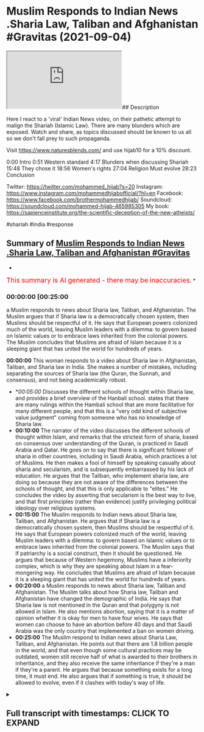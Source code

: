 # Muslim Responds to Indian News .Sharia Law, Taliban and Afghanistan #Gravitas (2021-09-04)

<iframe loading='lazy' src='https://www.youtube.com/embed/nvIoWunqmZ4'></iframe>## Description

Here I react to a 'viral' Indian News video, on their pathetic attempt to malign the Shariah (Islamic Law). There are many blunders which are exposed. Watch and share, as topics discussed should be known to us all so we don't fall prey to such propaganda. 

Visit https://www.naturesblends.com/ and use hijab10 for a 10% discount. 

0:00 Intro
0:51 Western standard
4:17 Blunders when discussing Shariah
15:48 They chose it
18:56 Women's rights
27:04 Religion Must evolve
28:23 Conclusion

Twitter: https://twitter.com/mohammed_hijab?s=20
Instagram: https://www.instagram.com/mohammedhijabofficial/?hl=en
Facebook: https://www.facebook.com/brothermohammedhijab/
Soundcloud: https://soundcloud.com/mohammed-hijab-465985305
My book: https://sapienceinstitute.org/the-scientific-deception-of-the-new-atheists/

#shariah #india #response

## Summary of [Muslim Responds to Indian News .Sharia Law, Taliban and Afghanistan #Gravitas](https://www.youtube.com/watch?v=nvIoWunqmZ4)


*

<span style="color:red; font-size:125%">This summary is AI generated - there may be inaccuracies</span>. [](/)*

### <a onclick="modifyYTiframeseektime('1500')">00:00:00 [00:25:00</a>

 a Muslim responds to news about Sharia law, Taliban, and Afghanistan. The Muslim argues that if Sharia law is a democratically chosen system, then Muslims should be respectful of it. He says that European powers colonized much of the world, leaving Muslim leaders with a dilemma: to govern based on Islamic values or to embrace laws inherited from the colonial powers. The Muslim concludes that Muslims are afraid of Islam because it is a sleeping giant that has united the world for hundreds of years.

**<a onclick="modifyYTiframeseektime('0')">00:00:00</a>** This woman responds to a video about Sharia law in Afghanistan, Taliban, and Sharia law in India. She makes a number of mistakes, including separating the sources of Sharia law (the Quran, the Sunnah, and consensus), and not being academically robust.
* **<a onclick="modifyYTiframeseektime('300')">00:05:00</a>* Discusses the different schools of thought within Sharia law, and provides a brief overview of the Hanbali school. states that there are many rulings within the Hambali school that are more facilitative for many different people, and that this is a "very odd kind of subjective value judgment" coming from someone who has no knowledge of Sharia law.
* **<a onclick="modifyYTiframeseektime('600')">00:10:00</a>** The narrator of the video discusses the different schools of thought within Islam, and remarks that the strictest form of sharia, based on consensus over understanding of the Quran, is practiced in Saudi Arabia and Qatar. He goes on to say that there is significant follower of sharia in other countries, including in Saudi Arabia, which practices a lot of Muslims. He then makes a fool of himself by speaking casually about sharia and secularism, and is subsequently embarrassed by his lack of education. He argues that the Taliban, who implement sharia law, are doing so because they are not aware of the differences between the schools of thought, and that this is only applicable to "elites." He concludes the video by asserting that secularism is the best way to live, and that first principles (rather than evidence) justify privileging political ideology over religious systems.
* **<a onclick="modifyYTiframeseektime('900')">00:15:00</a>** The Muslim responds to Indian news about Sharia law, Taliban, and Afghanistan. He argues that if Sharia law is a democratically chosen system, then Muslims should be respectful of it. He says that European powers colonized much of the world, leaving Muslim leaders with a dilemma: to govern based on Islamic values or to embrace laws inherited from the colonial powers. The Muslim says that if patriarchy is a social construct, then it should be questioned. He argues that because of Western hegemony, Muslims have a inferiority complex, which is why they are speaking about Islam in a fear-mongering way. He concludes that Muslims are afraid of Islam because it is a sleeping giant that has united the world for hundreds of years.
* **<a onclick="modifyYTiframeseektime('1200')">00:20:00</a>**  a Muslim responds to news about Sharia law, Taliban and Afghanistan. The Muslim talks about how Sharia law, Taliban and Afghanistan have changed the demographic of India. He says that Sharia law is not mentioned in the Quran and that polygyny is not allowed in Islam. He also mentions abortion, saying that it is a matter of opinion whether it is okay for men to have four wives. He says that women can choose to have an abortion before 40 days and that Saudi Arabia was the only country that implemented a ban on women driving.
* **<a onclick="modifyYTiframeseektime('1500')">00:25:00</a>** The Muslim respond to Indian news about Sharia Law, Taliban, and Afghanistan. He points out that there are 1.8 billion people in the world, and that even though some cultural practices may be outdated, women still receive half of what is awarded to their brothers in inheritance, and they also receive the same inheritance if they're a man if they're a parent. He argues that because something exists for a long time, it must end. He also argues that if something is true, it should be allowed to evolve, even if it clashes with today's way of life.

<details><summary><h2>Full transcript with timestamps: CLICK TO EXPAND</h2></summary>

<a onclick="modifyYTiframeseektime('0)')">0:00:00 [Music]</a>
<a onclick="modifyYTiframeseektime('5)')">0:00:05 is the hijab 10</a>
<a onclick="modifyYTiframeseektime('7)')">0:00:07 discount code for 10 percent discount on</a>
<a onclick="modifyYTiframeseektime('9)')">0:00:09 a wide range of products including</a>
<a onclick="modifyYTiframeseektime('11)')">0:00:11 premium ethiopian black seed products</a>
<a onclick="modifyYTiframeseektime('14)')">0:00:14 assalamu alaikum</a>
<a onclick="modifyYTiframeseektime('16)')">0:00:16 i am going to respond to a video that</a>
<a onclick="modifyYTiframeseektime('18)')">0:00:18 has gone semi viral you could actually</a>
<a onclick="modifyYTiframeseektime('20)')">0:00:20 say it's gone viral depending on your</a>
<a onclick="modifyYTiframeseektime('21)')">0:00:21 definition of course</a>
<a onclick="modifyYTiframeseektime('22)')">0:00:22 a woman a broadcaster from india who has</a>
<a onclick="modifyYTiframeseektime('25)')">0:00:25 perpetuated falsehood really monstrous</a>
<a onclick="modifyYTiframeseektime('28)')">0:00:28 falsehoods one after the other blunders</a>
<a onclick="modifyYTiframeseektime('30)')">0:00:30 she's made blunders mistakes speaking</a>
<a onclick="modifyYTiframeseektime('32)')">0:00:32 with authority where she shouldn't have</a>
<a onclick="modifyYTiframeseektime('34)')">0:00:34 done so</a>
<a onclick="modifyYTiframeseektime('35)')">0:00:35 and i'm gonna be reacting to this video</a>
<a onclick="modifyYTiframeseektime('37)')">0:00:37 of this woman speaking about the</a>
<a onclick="modifyYTiframeseektime('38)')">0:00:38 afghanistan situation about the taliban</a>
<a onclick="modifyYTiframeseektime('41)')">0:00:41 about the sharia law in fact the video</a>
<a onclick="modifyYTiframeseektime('43)')">0:00:43 is entitled what is the sharia law so</a>
<a onclick="modifyYTiframeseektime('46)')">0:00:46 that's a cess</a>
<a onclick="modifyYTiframeseektime('47)')">0:00:47 in watching this video whether this</a>
<a onclick="modifyYTiframeseektime('48)')">0:00:48 woman understands that which she's</a>
<a onclick="modifyYTiframeseektime('51)')">0:00:51 talking about</a>
<a onclick="modifyYTiframeseektime('52)')">0:00:52 there was a time when afghanistan was a</a>
<a onclick="modifyYTiframeseektime('54)')">0:00:54 modern state faith was a private matter</a>
<a onclick="modifyYTiframeseektime('57)')">0:00:57 so already we're talking about modernity</a>
<a onclick="modifyYTiframeseektime('58)')">0:00:58 right so there's an assumption from the</a>
<a onclick="modifyYTiframeseektime('60)')">0:01:00 very outset that western modernity</a>
<a onclick="modifyYTiframeseektime('63)')">0:01:03 progressivism in that sense</a>
<a onclick="modifyYTiframeseektime('65)')">0:01:05 is potentially the barometer or the</a>
<a onclick="modifyYTiframeseektime('67)')">0:01:07 standard</a>
<a onclick="modifyYTiframeseektime('68)')">0:01:08 that we should meet well these</a>
<a onclick="modifyYTiframeseektime('70)')">0:01:10 assertions or these assumptions</a>
<a onclick="modifyYTiframeseektime('73)')">0:01:13 have to be evidence in and of themselves</a>
<a onclick="modifyYTiframeseektime('75)')">0:01:15 we don't need to</a>
<a onclick="modifyYTiframeseektime('76)')">0:01:16 go towards modernity or progressivism or</a>
<a onclick="modifyYTiframeseektime('79)')">0:01:19 western culture</a>
<a onclick="modifyYTiframeseektime('80)')">0:01:20 and if you do if you do want to put us</a>
<a onclick="modifyYTiframeseektime('82)')">0:01:22 in that kind of category of going</a>
<a onclick="modifyYTiframeseektime('84)')">0:01:24 towards this and you think that's the</a>
<a onclick="modifyYTiframeseektime('85)')">0:01:25 right thing to do then you have to argue</a>
<a onclick="modifyYTiframeseektime('87)')">0:01:27 for that from first principles it's not</a>
<a onclick="modifyYTiframeseektime('89)')">0:01:29 good enough to just say well it's</a>
<a onclick="modifyYTiframeseektime('91)')">0:01:31 modernity and assume it you have to</a>
<a onclick="modifyYTiframeseektime('93)')">0:01:33 argue from the beginning and i come to</a>
<a onclick="modifyYTiframeseektime('94)')">0:01:34 you with arguably the most controversial</a>
<a onclick="modifyYTiframeseektime('97)')">0:01:37 concept in the world</a>
<a onclick="modifyYTiframeseektime('99)')">0:01:39 it's arguably the most controversial</a>
<a onclick="modifyYTiframeseektime('101)')">0:01:41 concept in the world of course it's not</a>
<a onclick="modifyYTiframeseektime('103)')">0:01:43 maybe befitting for me to to outline the</a>
<a onclick="modifyYTiframeseektime('106)')">0:01:46 fact that controversiality does not</a>
<a onclick="modifyYTiframeseektime('108)')">0:01:48 equate to falsity and i'm not saying</a>
<a onclick="modifyYTiframeseektime('110)')">0:01:50 that she's saying that but just to make</a>
<a onclick="modifyYTiframeseektime('112)')">0:01:52 sure that our audience or the end user</a>
<a onclick="modifyYTiframeseektime('114)')">0:01:54 here is fully familiar with this point</a>
<a onclick="modifyYTiframeseektime('116)')">0:01:56 but is it the most controversial thing</a>
<a onclick="modifyYTiframeseektime('118)')">0:01:58 in the world</a>
<a onclick="modifyYTiframeseektime('119)')">0:01:59 i mean</a>
<a onclick="modifyYTiframeseektime('120)')">0:02:00 there are lots of things historically</a>
<a onclick="modifyYTiframeseektime('122)')">0:02:02 and contemporaneously that have been</a>
<a onclick="modifyYTiframeseektime('124)')">0:02:04 more controversial the shape of the</a>
<a onclick="modifyYTiframeseektime('125)')">0:02:05 earth has been extremely controversial</a>
<a onclick="modifyYTiframeseektime('127)')">0:02:07 on the history of cosmology in the last</a>
<a onclick="modifyYTiframeseektime('129)')">0:02:09 thousand years</a>
<a onclick="modifyYTiframeseektime('130)')">0:02:10 even more controversial you could argue</a>
<a onclick="modifyYTiframeseektime('132)')">0:02:12 a sati</a>
<a onclick="modifyYTiframeseektime('133)')">0:02:13 a practice called sati</a>
<a onclick="modifyYTiframeseektime('135)')">0:02:15 that was done by hindu women</a>
<a onclick="modifyYTiframeseektime('137)')">0:02:17 historically and even up until the</a>
<a onclick="modifyYTiframeseektime('138)')">0:02:18 modern age actually and this practice</a>
<a onclick="modifyYTiframeseektime('142)')">0:02:22 what involved a woman burning herself</a>
<a onclick="modifyYTiframeseektime('144)')">0:02:24 in mourning</a>
<a onclick="modifyYTiframeseektime('146)')">0:02:26 for her husband's death</a>
<a onclick="modifyYTiframeseektime('149)')">0:02:29 talk about women's rights so one of</a>
<a onclick="modifyYTiframeseektime('151)')">0:02:31 those things it took the colonial powers</a>
<a onclick="modifyYTiframeseektime('153)')">0:02:33 the british powers to come and outlaw</a>
<a onclick="modifyYTiframeseektime('154)')">0:02:34 this thing the white man to come and</a>
<a onclick="modifyYTiframeseektime('156)')">0:02:36 tell you what was right and wrong</a>
<a onclick="modifyYTiframeseektime('158)')">0:02:38 yes no wonder why you're so obsessed</a>
<a onclick="modifyYTiframeseektime('160)')">0:02:40 with the white man because he stops you</a>
<a onclick="modifyYTiframeseektime('161)')">0:02:41 from burning yourselves i mean i</a>
<a onclick="modifyYTiframeseektime('163)')">0:02:43 understand the inferiority complex here</a>
<a onclick="modifyYTiframeseektime('166)')">0:02:46 but</a>
<a onclick="modifyYTiframeseektime('167)')">0:02:47 let's not try and think now that</a>
<a onclick="modifyYTiframeseektime('171)')">0:02:51 this is the once again the barometer</a>
<a onclick="modifyYTiframeseektime('173)')">0:02:53 that we must all fulfill or the</a>
<a onclick="modifyYTiframeseektime('176)')">0:02:56 um</a>
<a onclick="modifyYTiframeseektime('176)')">0:02:56 the the standard that we must all meet</a>
<a onclick="modifyYTiframeseektime('178)')">0:02:58 the white man standard why is it so</a>
<a onclick="modifyYTiframeseektime('181)')">0:03:01 controversial why does the world fear it</a>
<a onclick="modifyYTiframeseektime('183)')">0:03:03 will take afghanistan further back in</a>
<a onclick="modifyYTiframeseektime('186)')">0:03:06 time</a>
<a onclick="modifyYTiframeseektime('188)')">0:03:08 what do you mean by the world do you</a>
<a onclick="modifyYTiframeseektime('189)')">0:03:09 mean the white man</a>
<a onclick="modifyYTiframeseektime('191)')">0:03:11 is that what we mean or the western</a>
<a onclick="modifyYTiframeseektime('192)')">0:03:12 powers or colonial powers or ex-colonial</a>
<a onclick="modifyYTiframeseektime('194)')">0:03:14 powers or the superpowers who do you</a>
<a onclick="modifyYTiframeseektime('195)')">0:03:15 mean by</a>
<a onclick="modifyYTiframeseektime('197)')">0:03:17 the world</a>
<a onclick="modifyYTiframeseektime('198)')">0:03:18 okay let's keep listening we've spoken</a>
<a onclick="modifyYTiframeseektime('200)')">0:03:20 to a lot of scholars and experts to put</a>
<a onclick="modifyYTiframeseektime('202)')">0:03:22 this report together you've spoken to a</a>
<a onclick="modifyYTiframeseektime('204)')">0:03:24 lot of scholars and experts so i'm</a>
<a onclick="modifyYTiframeseektime('206)')">0:03:26 expecting what you say about sharia law</a>
<a onclick="modifyYTiframeseektime('208)')">0:03:28 is going to be something which is</a>
<a onclick="modifyYTiframeseektime('209)')">0:03:29 academically robust and if if not then</a>
<a onclick="modifyYTiframeseektime('212)')">0:03:32 you will be</a>
<a onclick="modifyYTiframeseektime('213)')">0:03:33 obviously to blame thanks to the</a>
<a onclick="modifyYTiframeseektime('215)')">0:03:35 misrepresentation manipulation and</a>
<a onclick="modifyYTiframeseektime('217)')">0:03:37 misuse of the sharia by whom islamic</a>
<a onclick="modifyYTiframeseektime('220)')">0:03:40 regimes politicians clerics radicals</a>
<a onclick="modifyYTiframeseektime('223)')">0:03:43 terrorists they've all used the sharia</a>
<a onclick="modifyYTiframeseektime('225)')">0:03:45 to rule in the name of god</a>
<a onclick="modifyYTiframeseektime('227)')">0:03:47 so coming back to the question what is</a>
<a onclick="modifyYTiframeseektime('228)')">0:03:48 the sharia well there is no</a>
<a onclick="modifyYTiframeseektime('230)')">0:03:50 that's not the exclusive property of</a>
<a onclick="modifyYTiframeseektime('232)')">0:03:52 religious disciples</a>
<a onclick="modifyYTiframeseektime('234)')">0:03:54 many radicals and terrorists have used</a>
<a onclick="modifyYTiframeseektime('236)')">0:03:56 secular ideology to do the same thing so</a>
<a onclick="modifyYTiframeseektime('239)')">0:03:59 this is not this is not an exclusivist</a>
<a onclick="modifyYTiframeseektime('241)')">0:04:01 discourse here i mean we can we can</a>
<a onclick="modifyYTiframeseektime('243)')">0:04:03 point to stalin we can point to even</a>
<a onclick="modifyYTiframeseektime('245)')">0:04:05 lenin we can point to mao we can point</a>
<a onclick="modifyYTiframeseektime('247)')">0:04:07 to many different people who had</a>
<a onclick="modifyYTiframeseektime('249)')">0:04:09 materialist ideologies and who did the</a>
<a onclick="modifyYTiframeseektime('251)')">0:04:11 same thing</a>
<a onclick="modifyYTiframeseektime('252)')">0:04:12 so</a>
<a onclick="modifyYTiframeseektime('253)')">0:04:13 this is not an exclusivist discourse and</a>
<a onclick="modifyYTiframeseektime('255)')">0:04:15 you shouldn't make it seem as if it is</a>
<a onclick="modifyYTiframeseektime('257)')">0:04:17 where do the rules come from three</a>
<a onclick="modifyYTiframeseektime('259)')">0:04:19 sources the quran which is islam's holy</a>
<a onclick="modifyYTiframeseektime('261)')">0:04:21 book the sunnah which is basically the</a>
<a onclick="modifyYTiframeseektime('263)')">0:04:23 deeds of prophet muhammad and the hadees</a>
<a onclick="modifyYTiframeseektime('265)')">0:04:25 the sayings of the prophet this is the</a>
<a onclick="modifyYTiframeseektime('268)')">0:04:28 first major blunder it's actually a huge</a>
<a onclick="modifyYTiframeseektime('270)')">0:04:30 blunder</a>
<a onclick="modifyYTiframeseektime('271)')">0:04:31 it's the quran</a>
<a onclick="modifyYTiframeseektime('273)')">0:04:33 the hadith which is the sunnah i don't</a>
<a onclick="modifyYTiframeseektime('275)')">0:04:35 know why you've separated the two things</a>
<a onclick="modifyYTiframeseektime('277)')">0:04:37 and then the third thing is ishmael</a>
<a onclick="modifyYTiframeseektime('279)')">0:04:39 which is consensus and the fourth thing</a>
<a onclick="modifyYTiframeseektime('280)')">0:04:40 is yes</a>
<a onclick="modifyYTiframeseektime('282)')">0:04:42 and actually nezhamad dina tofi who is a</a>
<a onclick="modifyYTiframeseektime('284)')">0:04:44 one of the specialists of the principles</a>
<a onclick="modifyYTiframeseektime('286)')">0:04:46 of jurisprudence</a>
<a onclick="modifyYTiframeseektime('288)')">0:04:48 he mentions 11 sources all together</a>
<a onclick="modifyYTiframeseektime('290)')">0:04:50 including</a>
<a onclick="modifyYTiframeseektime('294)')">0:04:54 so</a>
<a onclick="modifyYTiframeseektime('296)')">0:04:56 the saying of the sahabi all the rulings</a>
<a onclick="modifyYTiframeseektime('299)')">0:04:59 of those who came before us in terms of</a>
<a onclick="modifyYTiframeseektime('300)')">0:05:00 the other uh legal systems of moses and</a>
<a onclick="modifyYTiframeseektime('303)')">0:05:03 for example abraham and so on</a>
<a onclick="modifyYTiframeseektime('307)')">0:05:07 which is the idea of the common interest</a>
<a onclick="modifyYTiframeseektime('308)')">0:05:08 all of these things are also sources of</a>
<a onclick="modifyYTiframeseektime('310)')">0:05:10 sharia</a>
<a onclick="modifyYTiframeseektime('311)')">0:05:11 and this is the reductionist</a>
<a onclick="modifyYTiframeseektime('312)')">0:05:12 understanding that has left a lot of</a>
<a onclick="modifyYTiframeseektime('313)')">0:05:13 people like yourself</a>
<a onclick="modifyYTiframeseektime('316)')">0:05:16 reducing the sharia to just one or two</a>
<a onclick="modifyYTiframeseektime('318)')">0:05:18 sources</a>
<a onclick="modifyYTiframeseektime('319)')">0:05:19 this is not the case and in fact you</a>
<a onclick="modifyYTiframeseektime('321)')">0:05:21 haven't even represented it correctly</a>
<a onclick="modifyYTiframeseektime('322)')">0:05:22 according to any school of thought shia</a>
<a onclick="modifyYTiframeseektime('324)')">0:05:24 or sunnah this is completely false what</a>
<a onclick="modifyYTiframeseektime('327)')">0:05:27 you've said there is wrong listen to me</a>
<a onclick="modifyYTiframeseektime('329)')">0:05:29 carefully what you said there is wrong</a>
<a onclick="modifyYTiframeseektime('331)')">0:05:31 because once again to reiterate the four</a>
<a onclick="modifyYTiframeseektime('334)')">0:05:34 major</a>
<a onclick="modifyYTiframeseektime('335)')">0:05:35 masada sharia if you like</a>
<a onclick="modifyYTiframeseektime('337)')">0:05:37 or the the four major sources of sharia</a>
<a onclick="modifyYTiframeseektime('340)')">0:05:40 are the quran as you've mentioned the</a>
<a onclick="modifyYTiframeseektime('342)')">0:05:42 sunnah which is the hadith which itself</a>
<a onclick="modifyYTiframeseektime('344)')">0:05:44 is subdivided into different types</a>
<a onclick="modifyYTiframeseektime('346)')">0:05:46 authentic sahih yamatawa</a>
<a onclick="modifyYTiframeseektime('349)')">0:05:49 hassan hasan</a>
<a onclick="modifyYTiframeseektime('355)')">0:05:55 and these categorizations are known by</a>
<a onclick="modifyYTiframeseektime('356)')">0:05:56 the people of hadith and then you have</a>
<a onclick="modifyYTiframeseektime('359)')">0:05:59 ishmael which is the legal consensus</a>
<a onclick="modifyYTiframeseektime('361)')">0:06:01 which is defined by or as</a>
<a onclick="modifyYTiframeseektime('364)')">0:06:04 the</a>
<a onclick="modifyYTiframeseektime('366)')">0:06:06 the consensus of the jurists in one</a>
<a onclick="modifyYTiframeseektime('368)')">0:06:08 specific time in one specific issue in</a>
<a onclick="modifyYTiframeseektime('371)')">0:06:11 one of</a>
<a onclick="modifyYTiframeseektime('372)')">0:06:12 the issues of the uh islamic</a>
<a onclick="modifyYTiframeseektime('375)')">0:06:15 law</a>
<a onclick="modifyYTiframeseektime('376)')">0:06:16 this is ishmael and then you have chaos</a>
<a onclick="modifyYTiframeseektime('378)')">0:06:18 which is legal analogy for example if</a>
<a onclick="modifyYTiframeseektime('380)')">0:06:20 something is haram</a>
<a onclick="modifyYTiframeseektime('382)')">0:06:22 in the quran but then there's something</a>
<a onclick="modifyYTiframeseektime('384)')">0:06:24 which also has the same causative</a>
<a onclick="modifyYTiframeseektime('385)')">0:06:25 reasoning they analogize onto it for</a>
<a onclick="modifyYTiframeseektime('388)')">0:06:28 example</a>
<a onclick="modifyYTiframeseektime('389)')">0:06:29 alcohol is haram or wine is haram let's</a>
<a onclick="modifyYTiframeseektime('392)')">0:06:32 say they analogize on to that</a>
<a onclick="modifyYTiframeseektime('394)')">0:06:34 that smoking weed is haram they smoking</a>
<a onclick="modifyYTiframeseektime('398)')">0:06:38 anything that intoxic hallucinogens are</a>
<a onclick="modifyYTiframeseektime('399)')">0:06:39 haram because it's</a>
<a onclick="modifyYTiframeseektime('402)')">0:06:42 analogized onto and this is one of the</a>
<a onclick="modifyYTiframeseektime('405)')">0:06:45 masada if you like one of the</a>
<a onclick="modifyYTiframeseektime('408)')">0:06:48 sources of sharia but there are these</a>
<a onclick="modifyYTiframeseektime('410)')">0:06:50 are the four main ones there are other</a>
<a onclick="modifyYTiframeseektime('411)')">0:06:51 ones like masala</a>
<a onclick="modifyYTiframeseektime('413)')">0:06:53 this is actually a source of sharia</a>
<a onclick="modifyYTiframeseektime('415)')">0:06:55 masala is the common interest</a>
<a onclick="modifyYTiframeseektime('418)')">0:06:58 a lot of people are asking why is it</a>
<a onclick="modifyYTiframeseektime('419)')">0:06:59 that the taliban are</a>
<a onclick="modifyYTiframeseektime('420)')">0:07:00 acting in a more pragmatic manner now</a>
<a onclick="modifyYTiframeseektime('423)')">0:07:03 is because of this source see if you if</a>
<a onclick="modifyYTiframeseektime('425)')">0:07:05 you knew these things then you'd know</a>
<a onclick="modifyYTiframeseektime('427)')">0:07:07 how to operate and how to interact with</a>
<a onclick="modifyYTiframeseektime('430)')">0:07:10 those who you disagree with you don't</a>
<a onclick="modifyYTiframeseektime('431)')">0:07:11 even know the source of sharia ah</a>
<a onclick="modifyYTiframeseektime('433)')">0:07:13 therefore your analysis is going to be</a>
<a onclick="modifyYTiframeseektime('435)')">0:07:15 reductionist is going to be false and</a>
<a onclick="modifyYTiframeseektime('437)')">0:07:17 it's going to be lacking where are the</a>
<a onclick="modifyYTiframeseektime('439)')">0:07:19 scholars now that you said you they</a>
<a onclick="modifyYTiframeseektime('441)')">0:07:21 don't even know the basis of</a>
<a onclick="modifyYTiframeseektime('443)')">0:07:23 sharia</a>
<a onclick="modifyYTiframeseektime('444)')">0:07:24 in islam</a>
<a onclick="modifyYTiframeseektime('445)')">0:07:25 there's a range of other sources to work</a>
<a onclick="modifyYTiframeseektime('447)')">0:07:27 out how god wants muslims to live but</a>
<a onclick="modifyYTiframeseektime('450)')">0:07:30 there is no single law book no definite</a>
<a onclick="modifyYTiframeseektime('453)')">0:07:33 statute no said judicial proceeding</a>
<a onclick="modifyYTiframeseektime('456)')">0:07:36 that's false there is a set judicial</a>
<a onclick="modifyYTiframeseektime('457)')">0:07:37 precedent it's not precedent it's</a>
<a onclick="modifyYTiframeseektime('459)')">0:07:39 precedent and there is a there is a set</a>
<a onclick="modifyYTiframeseektime('462)')">0:07:42 precedent from the ishmael</a>
<a onclick="modifyYTiframeseektime('464)')">0:07:44 so when scholars make a decision on the</a>
<a onclick="modifyYTiframeseektime('467)')">0:07:47 par or on the uh on whatever his issue</a>
<a onclick="modifyYTiframeseektime('469)')">0:07:49 is they look at the ishmael if there's a</a>
<a onclick="modifyYTiframeseektime('470)')">0:07:50 ishmael or a consensus of a past that</a>
<a onclick="modifyYTiframeseektime('474)')">0:07:54 acts effectively like a judicial</a>
<a onclick="modifyYTiframeseektime('476)')">0:07:56 president it's basically a vast</a>
<a onclick="modifyYTiframeseektime('478)')">0:07:58 collection of different often</a>
<a onclick="modifyYTiframeseektime('480)')">0:08:00 conflicting interpretations</a>
<a onclick="modifyYTiframeseektime('482)')">0:08:02 these are that's not</a>
<a onclick="modifyYTiframeseektime('484)')">0:08:04 see you're confusing it yourself you</a>
<a onclick="modifyYTiframeseektime('485)')">0:08:05 said sharia is different because the</a>
<a onclick="modifyYTiframeseektime('488)')">0:08:08 interpretations and sharia is god's will</a>
<a onclick="modifyYTiframeseektime('490)')">0:08:10 now you're saying that sharia has got</a>
<a onclick="modifyYTiframeseektime('492)')">0:08:12 sharia is diff different interpretations</a>
<a onclick="modifyYTiframeseektime('494)')">0:08:14 which is false you can't even keep up</a>
<a onclick="modifyYTiframeseektime('496)')">0:08:16 with your own script that you're reading</a>
<a onclick="modifyYTiframeseektime('498)')">0:08:18 in front of your face</a>
<a onclick="modifyYTiframeseektime('500)')">0:08:20 this is ignorance compounded</a>
<a onclick="modifyYTiframeseektime('502)')">0:08:22 interpretations gave birth to five</a>
<a onclick="modifyYTiframeseektime('504)')">0:08:24 schools of thought five legal schools of</a>
<a onclick="modifyYTiframeseektime('507)')">0:08:27 sharia and you must know this there are</a>
<a onclick="modifyYTiframeseektime('508)')">0:08:28 different kinds of sharia</a>
<a onclick="modifyYTiframeseektime('510)')">0:08:30 we must know this and you're gonna teach</a>
<a onclick="modifyYTiframeseektime('511)')">0:08:31 us you must know this</a>
<a onclick="modifyYTiframeseektime('513)')">0:08:33 by the way there are more than four five</a>
<a onclick="modifyYTiframeseektime('515)')">0:08:35 six seven schools of thought these are</a>
<a onclick="modifyYTiframeseektime('516)')">0:08:36 the ones which have survived</a>
<a onclick="modifyYTiframeseektime('518)')">0:08:38 there are many schools of thought atari</a>
<a onclick="modifyYTiframeseektime('520)')">0:08:40 had a school of thought</a>
<a onclick="modifyYTiframeseektime('521)')">0:08:41 had a school of thought these big names</a>
<a onclick="modifyYTiframeseektime('523)')">0:08:43 had a school of thought they just</a>
<a onclick="modifyYTiframeseektime('524)')">0:08:44 haven't survived so if you want to be</a>
<a onclick="modifyYTiframeseektime('526)')">0:08:46 meticulous and you want to be precise</a>
<a onclick="modifyYTiframeseektime('528)')">0:08:48 then don't speak in the way that you've</a>
<a onclick="modifyYTiframeseektime('530)')">0:08:50 just spoken</a>
<a onclick="modifyYTiframeseektime('536)')">0:08:56 these four belong to sunni islam the</a>
<a onclick="modifyYTiframeseektime('538)')">0:08:58 fifth is a shia version of what about</a>
<a onclick="modifyYTiframeseektime('542)')">0:09:02 what about the what about zaydi shias</a>
<a onclick="modifyYTiframeseektime('545)')">0:09:05 you've completely missed a big chunks so</a>
<a onclick="modifyYTiframeseektime('547)')">0:09:07 you're all over the place zaydi shia is</a>
<a onclick="modifyYTiframeseektime('549)')">0:09:09 they are the majority of the yemeni</a>
<a onclick="modifyYTiframeseektime('551)')">0:09:11 population of shiites you've completely</a>
<a onclick="modifyYTiframeseektime('553)')">0:09:13 left them out in your analysis here how</a>
<a onclick="modifyYTiframeseektime('555)')">0:09:15 comes</a>
<a onclick="modifyYTiframeseektime('557)')">0:09:17 sharia it's called jafri</a>
<a onclick="modifyYTiframeseektime('559)')">0:09:19 all five of them are named after</a>
<a onclick="modifyYTiframeseektime('561)')">0:09:21 theologists and jurists the men who</a>
<a onclick="modifyYTiframeseektime('564)')">0:09:24 theologians and jurists</a>
<a onclick="modifyYTiframeseektime('567)')">0:09:27 yes</a>
<a onclick="modifyYTiframeseektime('569)')">0:09:29 interpreted islamic texts</a>
<a onclick="modifyYTiframeseektime('571)')">0:09:31 now look at this map</a>
<a onclick="modifyYTiframeseektime('573)')">0:09:33 the hanbali school is the smallest and</a>
<a onclick="modifyYTiframeseektime('575)')">0:09:35 strictest of them all it's primary</a>
<a onclick="modifyYTiframeseektime('578)')">0:09:38 what you define as strict this is it</a>
<a onclick="modifyYTiframeseektime('580)')">0:09:40 seems to be a very subjective reading</a>
<a onclick="modifyYTiframeseektime('582)')">0:09:42 what do you define as a strict there's</a>
<a onclick="modifyYTiframeseektime('583)')">0:09:43 many rulings in the hamburglar school of</a>
<a onclick="modifyYTiframeseektime('585)')">0:09:45 thought</a>
<a onclick="modifyYTiframeseektime('586)')">0:09:46 i'm not just saying that because</a>
<a onclick="modifyYTiframeseektime('587)')">0:09:47 obviously i come from that school</a>
<a onclick="modifyYTiframeseektime('588)')">0:09:48 thought but um there are many rulings</a>
<a onclick="modifyYTiframeseektime('590)')">0:09:50 which are by and large more facilitative</a>
<a onclick="modifyYTiframeseektime('594)')">0:09:54 for many different people so this is a</a>
<a onclick="modifyYTiframeseektime('595)')">0:09:55 very</a>
<a onclick="modifyYTiframeseektime('596)')">0:09:56 odd kind of subjective value judgment</a>
<a onclick="modifyYTiframeseektime('598)')">0:09:58 coming from someone who has no knowledge</a>
<a onclick="modifyYTiframeseektime('600)')">0:10:00 of any of the schools of thought and you</a>
<a onclick="modifyYTiframeseektime('601)')">0:10:01 probably wouldn't ask you why is it the</a>
<a onclick="modifyYTiframeseektime('602)')">0:10:02 strictest you probably wouldn't know how</a>
<a onclick="modifyYTiframeseektime('603)')">0:10:03 to answer that</a>
<a onclick="modifyYTiframeseektime('605)')">0:10:05 resource is the quran it is practiced in</a>
<a onclick="modifyYTiframeseektime('607)')">0:10:07 saudi arabia and qatar</a>
<a onclick="modifyYTiframeseektime('609)')">0:10:09 it also has significant followers in</a>
<a onclick="modifyYTiframeseektime('611)')">0:10:11 these countries i mean saudi arabia yes</a>
<a onclick="modifyYTiframeseektime('613)')">0:10:13 they practiced</a>
<a onclick="modifyYTiframeseektime('614)')">0:10:14 a lot of a lot of people a lot of</a>
<a onclick="modifyYTiframeseektime('616)')">0:10:16 jerusalem humbly there about a lot of</a>
<a onclick="modifyYTiframeseektime('618)')">0:10:18 salafists who are not non-medhabi</a>
<a onclick="modifyYTiframeseektime('621)')">0:10:21 actually in saudi arabia and so once</a>
<a onclick="modifyYTiframeseektime('623)')">0:10:23 again the awam the the labe audience the</a>
<a onclick="modifyYTiframeseektime('625)')">0:10:25 lay people this is very important for</a>
<a onclick="modifyYTiframeseektime('627)')">0:10:27 even us to know as muslims there's a</a>
<a onclick="modifyYTiframeseektime('628)')">0:10:28 difference between what the elitists or</a>
<a onclick="modifyYTiframeseektime('630)')">0:10:30 the clerics or whatever it is they</a>
<a onclick="modifyYTiframeseektime('632)')">0:10:32 practice and what the lay audience</a>
<a onclick="modifyYTiframeseektime('635)')">0:10:35 their lay audience really doesn't have a</a>
<a onclick="modifyYTiframeseektime('637)')">0:10:37 method</a>
<a onclick="modifyYTiframeseektime('639)')">0:10:39 the ami doesn't really know about the</a>
<a onclick="modifyYTiframeseektime('640)')">0:10:40 hamburglar school of if you ask him</a>
<a onclick="modifyYTiframeseektime('641)')">0:10:41 what's the difference between himself</a>
<a onclick="modifyYTiframeseektime('642)')">0:10:42 and hanafi they all know the difference</a>
<a onclick="modifyYTiframeseektime('644)')">0:10:44 so this is only applicable really to the</a>
<a onclick="modifyYTiframeseektime('646)')">0:10:46 elitists</a>
<a onclick="modifyYTiframeseektime('647)')">0:10:47 but you wouldn't know that the shafi</a>
<a onclick="modifyYTiframeseektime('649)')">0:10:49 school of sharia relies on consensus</a>
<a onclick="modifyYTiframeseektime('651)')">0:10:51 over understanding of the quran i would</a>
<a onclick="modifyYTiframeseektime('653)')">0:10:53 dare you i dare you to find me one book</a>
<a onclick="modifyYTiframeseektime('657)')">0:10:57 from imam shafi's</a>
<a onclick="modifyYTiframeseektime('659)')">0:10:59 the first book ever written</a>
<a onclick="modifyYTiframeseektime('661)')">0:11:01 on usual by the way in islamic history</a>
<a onclick="modifyYTiframeseektime('663)')">0:11:03 he is the one who which is islamic</a>
<a onclick="modifyYTiframeseektime('665)')">0:11:05 jewish prudence are they to find me one</a>
<a onclick="modifyYTiframeseektime('667)')">0:11:07 book of shafai usual which says that</a>
<a onclick="modifyYTiframeseektime('670)')">0:11:10 consensus is</a>
<a onclick="modifyYTiframeseektime('672)')">0:11:12 preferred over the quran there's no such</a>
<a onclick="modifyYTiframeseektime('675)')">0:11:15 statement made by any scholar in islamic</a>
<a onclick="modifyYTiframeseektime('677)')">0:11:17 history you've just made a fool of</a>
<a onclick="modifyYTiframeseektime('678)')">0:11:18 yourself not realizing it speaking</a>
<a onclick="modifyYTiframeseektime('680)')">0:11:20 nonchalantly and casually</a>
<a onclick="modifyYTiframeseektime('683)')">0:11:23 this is embarrassing this is totally</a>
<a onclick="modifyYTiframeseektime('684)')">0:11:24 embarrassing why are you speaking about</a>
<a onclick="modifyYTiframeseektime('685)')">0:11:25 these matters</a>
<a onclick="modifyYTiframeseektime('687)')">0:11:27 why are you speaking about these matters</a>
<a onclick="modifyYTiframeseektime('689)')">0:11:29 you clearly are uneducated</a>
<a onclick="modifyYTiframeseektime('691)')">0:11:31 you think you're educated you're</a>
<a onclick="modifyYTiframeseektime('692)')">0:11:32 uneducated you're being educated right</a>
<a onclick="modifyYTiframeseektime('694)')">0:11:34 now you've just made a huge blunder you</a>
<a onclick="modifyYTiframeseektime('696)')">0:11:36 said the shafai school of thought relies</a>
<a onclick="modifyYTiframeseektime('698)')">0:11:38 upon consensus over the understanding of</a>
<a onclick="modifyYTiframeseektime('701)')">0:11:41 the quran and there is no such there is</a>
<a onclick="modifyYTiframeseektime('703)')">0:11:43 not even one scholar in islamic history</a>
<a onclick="modifyYTiframeseektime('705)')">0:11:45 from any school of thought who's ever</a>
<a onclick="modifyYTiframeseektime('707)')">0:11:47 said such a thing you fool the hanafi</a>
<a onclick="modifyYTiframeseektime('709)')">0:11:49 school the earliest the most flexible</a>
<a onclick="modifyYTiframeseektime('711)')">0:11:51 version of the sharia it relies both on</a>
<a onclick="modifyYTiframeseektime('714)')">0:11:54 consensus and independent reasoning the</a>
<a onclick="modifyYTiframeseektime('716)')">0:11:56 hanafi school has the largest number</a>
<a onclick="modifyYTiframeseektime('719)')">0:11:59 there's all of the schools of thor have</a>
<a onclick="modifyYTiframeseektime('721)')">0:12:01 class except for the school of thought</a>
<a onclick="modifyYTiframeseektime('723)')">0:12:03 so you're making as if this is a special</a>
<a onclick="modifyYTiframeseektime('725)')">0:12:05 speciality of the hanafi method it's not</a>
<a onclick="modifyYTiframeseektime('728)')">0:12:08 independent reasoning is ps which is</a>
<a onclick="modifyYTiframeseektime('729)')">0:12:09 analyzing and then analogizing causative</a>
<a onclick="modifyYTiframeseektime('732)')">0:12:12 reasoning and then and analyzing</a>
<a onclick="modifyYTiframeseektime('734)')">0:12:14 backward formula this is not as special</a>
<a onclick="modifyYTiframeseektime('735)')">0:12:15 as a speciality of the hanafi method all</a>
<a onclick="modifyYTiframeseektime('738)')">0:12:18 of them if they have except for the</a>
<a onclick="modifyYTiframeseektime('738)')">0:12:18 vladimir which he didn't mention</a>
<a onclick="modifyYTiframeseektime('741)')">0:12:21 is uh in fact</a>
<a onclick="modifyYTiframeseektime('742)')">0:12:22 has that has that future they live in</a>
<a onclick="modifyYTiframeseektime('744)')">0:12:24 turkey jordan lebanon egypt afghanistan</a>
<a onclick="modifyYTiframeseektime('747)')">0:12:27 pakistan india</a>
<a onclick="modifyYTiframeseektime('749)')">0:12:29 yeah afghanistan so you've called it the</a>
<a onclick="modifyYTiframeseektime('751)')">0:12:31 most flexible form of sharia</a>
<a onclick="modifyYTiframeseektime('753)')">0:12:33 but but how do you square that with the</a>
<a onclick="modifyYTiframeseektime('755)')">0:12:35 fact that the taliban are implementing</a>
<a onclick="modifyYTiframeseektime('757)')">0:12:37 it you've you so you see there's</a>
<a onclick="modifyYTiframeseektime('760)')">0:12:40 contradictory messaging here in your</a>
<a onclick="modifyYTiframeseektime('761)')">0:12:41 broadcast you don't you don't even seem</a>
<a onclick="modifyYTiframeseektime('763)')">0:12:43 to realize it that's how embarrassing it</a>
<a onclick="modifyYTiframeseektime('765)')">0:12:45 is but the problem begins when religion</a>
<a onclick="modifyYTiframeseektime('767)')">0:12:47 is mixed with governance</a>
<a onclick="modifyYTiframeseektime('769)')">0:12:49 she says the problem begins when</a>
<a onclick="modifyYTiframeseektime('771)')">0:12:51 religion is mixed with governance that's</a>
<a onclick="modifyYTiframeseektime('773)')">0:12:53 that is a supposition you're making an</a>
<a onclick="modifyYTiframeseektime('775)')">0:12:55 assertion you've gone from inform</a>
<a onclick="modifyYTiframeseektime('777)')">0:12:57 informative broadcast to persuasive</a>
<a onclick="modifyYTiframeseektime('780)')">0:13:00 broadcasting so now you're inserting a</a>
<a onclick="modifyYTiframeseektime('782)')">0:13:02 secular ideal my question is the</a>
<a onclick="modifyYTiframeseektime('785)')">0:13:05 presumption of secularity how can you</a>
<a onclick="modifyYTiframeseektime('787)')">0:13:07 assert that without giving any evidence</a>
<a onclick="modifyYTiframeseektime('790)')">0:13:10 what are your demonstrative proofs that</a>
<a onclick="modifyYTiframeseektime('792)')">0:13:12 secularism is the neutral way or the</a>
<a onclick="modifyYTiframeseektime('796)')">0:13:16 best way to live</a>
<a onclick="modifyYTiframeseektime('798)')">0:13:18 do you have any evidence to in support</a>
<a onclick="modifyYTiframeseektime('800)')">0:13:20 of secularism how do you even support</a>
<a onclick="modifyYTiframeseektime('802)')">0:13:22 how do you even define secularism</a>
<a onclick="modifyYTiframeseektime('804)')">0:13:24 because if secularism is a def is a</a>
<a onclick="modifyYTiframeseektime('806)')">0:13:26 division between church and state</a>
<a onclick="modifyYTiframeseektime('808)')">0:13:28 or religion and secular governance my</a>
<a onclick="modifyYTiframeseektime('811)')">0:13:31 question to you is what constitutes his</a>
<a onclick="modifyYTiframeseektime('813)')">0:13:33 religion if you look at the sociological</a>
<a onclick="modifyYTiframeseektime('815)')">0:13:35 literature you'll find that there's</a>
<a onclick="modifyYTiframeseektime('816)')">0:13:36 broad definitions which include</a>
<a onclick="modifyYTiframeseektime('818)')">0:13:38 political ideologies things like</a>
<a onclick="modifyYTiframeseektime('820)')">0:13:40 feminism things like liberalism and</a>
<a onclick="modifyYTiframeseektime('822)')">0:13:42 things like ironically enough</a>
<a onclick="modifyYTiframeseektime('824)')">0:13:44 constitutionalism republicanism</a>
<a onclick="modifyYTiframeseektime('826)')">0:13:46 nationalism as well so if that is the</a>
<a onclick="modifyYTiframeseektime('828)')">0:13:48 case</a>
<a onclick="modifyYTiframeseektime('829)')">0:13:49 then to what extent can a government</a>
<a onclick="modifyYTiframeseektime('831)')">0:13:51 like yours in india a nationalist</a>
<a onclick="modifyYTiframeseektime('833)')">0:13:53 government a secular government one that</a>
<a onclick="modifyYTiframeseektime('835)')">0:13:55 maybe claims to be liberal and democrat</a>
<a onclick="modifyYTiframeseektime('836)')">0:13:56 democratic at the same time all those</a>
<a onclick="modifyYTiframeseektime('838)')">0:13:58 things</a>
<a onclick="modifyYTiframeseektime('839)')">0:13:59 could that be classified as a religious</a>
<a onclick="modifyYTiframeseektime('841)')">0:14:01 type of reasoning or a religious kind of</a>
<a onclick="modifyYTiframeseektime('844)')">0:14:04 thing in the first place and if it is</a>
<a onclick="modifyYTiframeseektime('846)')">0:14:06 religion</a>
<a onclick="modifyYTiframeseektime('847)')">0:14:07 then if it is religious then it wouldn't</a>
<a onclick="modifyYTiframeseektime('848)')">0:14:08 be secular and so once again your ideal</a>
<a onclick="modifyYTiframeseektime('851)')">0:14:11 would be dismissed why should we</a>
<a onclick="modifyYTiframeseektime('854)')">0:14:14 prioritize even if barring</a>
<a onclick="modifyYTiframeseektime('857)')">0:14:17 or bearing into consideration secularism</a>
<a onclick="modifyYTiframeseektime('859)')">0:14:19 why why should we con why should we</a>
<a onclick="modifyYTiframeseektime('862)')">0:14:22 privilege political ideology over and</a>
<a onclick="modifyYTiframeseektime('864)')">0:14:24 above</a>
<a onclick="modifyYTiframeseektime('865)')">0:14:25 theological</a>
<a onclick="modifyYTiframeseektime('866)')">0:14:26 uh systems is there any argument that</a>
<a onclick="modifyYTiframeseektime('868)')">0:14:28 you have from first principles that lead</a>
<a onclick="modifyYTiframeseektime('870)')">0:14:30 us to that</a>
<a onclick="modifyYTiframeseektime('872)')">0:14:32 so you see you see the problem is you've</a>
<a onclick="modifyYTiframeseektime('874)')">0:14:34 inserted your opinion</a>
<a onclick="modifyYTiframeseektime('876)')">0:14:36 my dear and unfortunately what you</a>
<a onclick="modifyYTiframeseektime('878)')">0:14:38 haven't done is provide any evidence and</a>
<a onclick="modifyYTiframeseektime('880)')">0:14:40 the quran states</a>
<a onclick="modifyYTiframeseektime('884)')">0:14:44 bring your evidences for your truthful</a>
<a onclick="modifyYTiframeseektime('885)')">0:14:45 many muslims who embrace the sharia</a>
<a onclick="modifyYTiframeseektime('887)')">0:14:47 thought of it as a substitute for the</a>
<a onclick="modifyYTiframeseektime('890)')">0:14:50 law of the land and that's where the</a>
<a onclick="modifyYTiframeseektime('891)')">0:14:51 problem lies the sharia was just</a>
<a onclick="modifyYTiframeseektime('893)')">0:14:53 supposed to be a way of living so now</a>
<a onclick="modifyYTiframeseektime('896)')">0:14:56 you're making a theological claim you're</a>
<a onclick="modifyYTiframeseektime('897)')">0:14:57 saying it's meant to be a way of living</a>
<a onclick="modifyYTiframeseektime('898)')">0:14:58 it's not meant to be for governance</a>
<a onclick="modifyYTiframeseektime('900)')">0:15:00 so but how would you make sense of all</a>
<a onclick="modifyYTiframeseektime('902)')">0:15:02 the quranic verses in that hadith which</a>
<a onclick="modifyYTiframeseektime('904)')">0:15:04 clearly indicates</a>
<a onclick="modifyYTiframeseektime('906)')">0:15:06 that</a>
<a onclick="modifyYTiframeseektime('907)')">0:15:07 which are addressing in the first place</a>
<a onclick="modifyYTiframeseektime('909)')">0:15:09 politicians</a>
<a onclick="modifyYTiframeseektime('911)')">0:15:11 generals and armies and so on and while</a>
<a onclick="modifyYTiframeseektime('913)')">0:15:13 european nations later separated the</a>
<a onclick="modifyYTiframeseektime('915)')">0:15:15 church from the state many islamic</a>
<a onclick="modifyYTiframeseektime('917)')">0:15:17 countries did not</a>
<a onclick="modifyYTiframeseektime('919)')">0:15:19 france britain and other europe so</a>
<a onclick="modifyYTiframeseektime('923)')">0:15:23 so uh</a>
<a onclick="modifyYTiframeseektime('925)')">0:15:25 european powers had colonized much of</a>
<a onclick="modifyYTiframeseektime('927)')">0:15:27 west asia africa and asia when they left</a>
<a onclick="modifyYTiframeseektime('930)')">0:15:30 leaders of the newly formed muslim</a>
<a onclick="modifyYTiframeseektime('931)')">0:15:31 majority countries faced a dilemma</a>
<a onclick="modifyYTiframeseektime('934)')">0:15:34 should they govern based on previous</a>
<a onclick="modifyYTiframeseektime('936)')">0:15:36 islamic values or should they embrace</a>
<a onclick="modifyYTiframeseektime('938)')">0:15:38 laws inherited leaders of those nations</a>
<a onclick="modifyYTiframeseektime('941)')">0:15:41 that you're talking about were usually</a>
<a onclick="modifyYTiframeseektime('943)')">0:15:43 puppet leaders installed by the colonial</a>
<a onclick="modifyYTiframeseektime('946)')">0:15:46 overlords that just left well they chose</a>
<a onclick="modifyYTiframeseektime('948)')">0:15:48 the sharia as the basis of their legal</a>
<a onclick="modifyYTiframeseektime('950)')">0:15:50 justice system well you said it yourself</a>
<a onclick="modifyYTiframeseektime('952)')">0:15:52 they chose if if that is what you</a>
<a onclick="modifyYTiframeseektime('954)')">0:15:54 believe that they chose and the people</a>
<a onclick="modifyYTiframeseektime('956)')">0:15:56 of the country chose that and we say 96</a>
<a onclick="modifyYTiframeseektime('958)')">0:15:58 according to pew of afghani people want</a>
<a onclick="modifyYTiframeseektime('960)')">0:16:00 the sharia isn't that a kind of</a>
<a onclick="modifyYTiframeseektime('962)')">0:16:02 democratic reasoning</a>
<a onclick="modifyYTiframeseektime('964)')">0:16:04 and if it is a kind of democratic</a>
<a onclick="modifyYTiframeseektime('965)')">0:16:05 reasoning on your worldview shouldn't</a>
<a onclick="modifyYTiframeseektime('967)')">0:16:07 you be respectful</a>
<a onclick="modifyYTiframeseektime('969)')">0:16:09 respectful of that and get out of their</a>
<a onclick="modifyYTiframeseektime('970)')">0:16:10 business what's your point why are you</a>
<a onclick="modifyYTiframeseektime('972)')">0:16:12 getting involved in other people's</a>
<a onclick="modifyYTiframeseektime('973)')">0:16:13 choices you said they chose the sharia</a>
<a onclick="modifyYTiframeseektime('975)')">0:16:15 so what why is it what's got to do with</a>
<a onclick="modifyYTiframeseektime('977)')">0:16:17 you as an indian what happens in</a>
<a onclick="modifyYTiframeseektime('978)')">0:16:18 afghanistan iran or anywhere else</a>
<a onclick="modifyYTiframeseektime('980)')">0:16:20 you're it's island of your business with</a>
<a onclick="modifyYTiframeseektime('981)')">0:16:21 what you respect you should focus on the</a>
<a onclick="modifyYTiframeseektime('983)')">0:16:23 minorities in india that are being</a>
<a onclick="modifyYTiframeseektime('985)')">0:16:25 destroyed killed and lynched</a>
<a onclick="modifyYTiframeseektime('987)')">0:16:27 if you want to talk about</a>
<a onclick="modifyYTiframeseektime('989)')">0:16:29 rights human rights what makes this law</a>
<a onclick="modifyYTiframeseektime('992)')">0:16:32 acceptable in some countries and</a>
<a onclick="modifyYTiframeseektime('994)')">0:16:34 horrific in others</a>
<a onclick="modifyYTiframeseektime('995)')">0:16:35 it's understanding and implementation</a>
<a onclick="modifyYTiframeseektime('998)')">0:16:38 some countries enforce the most</a>
<a onclick="modifyYTiframeseektime('999)')">0:16:39 discriminatory and patriarchal right so</a>
<a onclick="modifyYTiframeseektime('1002)')">0:16:42 what does so if that's true what would</a>
<a onclick="modifyYTiframeseektime('1004)')">0:16:44 make it different from any other system</a>
<a onclick="modifyYTiframeseektime('1007)')">0:16:47 and now you've mentioned a key term</a>
<a onclick="modifyYTiframeseektime('1009)')">0:16:49 what if i reject the term altogether as</a>
<a onclick="modifyYTiframeseektime('1011)')">0:16:51 a social construct because actually if</a>
<a onclick="modifyYTiframeseektime('1013)')">0:16:53 we say for example that patriarchy talks</a>
<a onclick="modifyYTiframeseektime('1016)')">0:16:56 about oppression of men to women</a>
<a onclick="modifyYTiframeseektime('1018)')">0:16:58 then there's a whole range of backlash</a>
<a onclick="modifyYTiframeseektime('1021)')">0:17:01 literature now in the west even that</a>
<a onclick="modifyYTiframeseektime('1023)')">0:17:03 actually calls into question that very</a>
<a onclick="modifyYTiframeseektime('1025)')">0:17:05 notion warfarin himself talks in the</a>
<a onclick="modifyYTiframeseektime('1027)')">0:17:07 myth of male power about the fact that</a>
<a onclick="modifyYTiframeseektime('1029)')">0:17:09 if you define power as somebody's</a>
<a onclick="modifyYTiframeseektime('1032)')">0:17:12 ability to have control of their own</a>
<a onclick="modifyYTiframeseektime('1033)')">0:17:13 life then you can't say that men being</a>
<a onclick="modifyYTiframeseektime('1036)')">0:17:16 forced to go to war and go into</a>
<a onclick="modifyYTiframeseektime('1037)')">0:17:17 dangerous jobs and so on and so forth</a>
<a onclick="modifyYTiframeseektime('1039)')">0:17:19 that counts as power and so your idea of</a>
<a onclick="modifyYTiframeseektime('1040)')">0:17:20 patriarchy therefore will completely</a>
<a onclick="modifyYTiframeseektime('1043)')">0:17:23 change forget about okay backlash</a>
<a onclick="modifyYTiframeseektime('1045)')">0:17:25 literature even third wave feminists</a>
<a onclick="modifyYTiframeseektime('1047)')">0:17:27 people like judith butler in her book</a>
<a onclick="modifyYTiframeseektime('1050)')">0:17:30 gender troubles she puts into the</a>
<a onclick="modifyYTiframeseektime('1051)')">0:17:31 question this notion of patriarchy so</a>
<a onclick="modifyYTiframeseektime('1054)')">0:17:34 why should we assume patriarchy once</a>
<a onclick="modifyYTiframeseektime('1056)')">0:17:36 again you're assuming all these labels</a>
<a onclick="modifyYTiframeseektime('1059)')">0:17:39 patriarchy modernity progressivism</a>
<a onclick="modifyYTiframeseektime('1061)')">0:17:41 without arguing them for them first on</a>
<a onclick="modifyYTiframeseektime('1063)')">0:17:43 first principles why should we be</a>
<a onclick="modifyYTiframeseektime('1065)')">0:17:45 colonized mentally and ideologically as</a>
<a onclick="modifyYTiframeseektime('1068)')">0:17:48 you and i in our respective nations were</a>
<a onclick="modifyYTiframeseektime('1070)')">0:17:50 colonized physically by the british</a>
<a onclick="modifyYTiframeseektime('1073)')">0:17:53 troops</a>
<a onclick="modifyYTiframeseektime('1075)')">0:17:55 why are you submitting</a>
<a onclick="modifyYTiframeseektime('1077)')">0:17:57 in this manner</a>
<a onclick="modifyYTiframeseektime('1079)')">0:17:59 why is there some kind of inferiority</a>
<a onclick="modifyYTiframeseektime('1081)')">0:18:01 complex perhaps that you have</a>
<a onclick="modifyYTiframeseektime('1084)')">0:18:04 are you weakened by</a>
<a onclick="modifyYTiframeseektime('1085)')">0:18:05 western hegemony have you got nothing to</a>
<a onclick="modifyYTiframeseektime('1088)')">0:18:08 offer or have you got nothing that</a>
<a onclick="modifyYTiframeseektime('1090)')">0:18:10 you've extracted from your own culture</a>
<a onclick="modifyYTiframeseektime('1091)')">0:18:11 that can compete with western</a>
<a onclick="modifyYTiframeseektime('1094)')">0:18:14 ideological hegemony</a>
<a onclick="modifyYTiframeseektime('1095)')">0:18:15 and is that the reason why you have such</a>
<a onclick="modifyYTiframeseektime('1097)')">0:18:17 an inferiority complex we don't feel the</a>
<a onclick="modifyYTiframeseektime('1098)')">0:18:18 same way unfortunately and you know the</a>
<a onclick="modifyYTiframeseektime('1100)')">0:18:20 thing is you and i both know the reason</a>
<a onclick="modifyYTiframeseektime('1102)')">0:18:22 why you're speaking about islam and</a>
<a onclick="modifyYTiframeseektime('1103)')">0:18:23 they're all scared of it is because it's</a>
<a onclick="modifyYTiframeseektime('1105)')">0:18:25 a sleeping giant that you don't want to</a>
<a onclick="modifyYTiframeseektime('1106)')">0:18:26 wake up because it's the thing that for</a>
<a onclick="modifyYTiframeseektime('1109)')">0:18:29 hundreds of years civilization lee had</a>
<a onclick="modifyYTiframeseektime('1112)')">0:18:32 brought all of these different nations</a>
<a onclick="modifyYTiframeseektime('1114)')">0:18:34 together</a>
<a onclick="modifyYTiframeseektime('1115)')">0:18:35 multicultural multiracial</a>
<a onclick="modifyYTiframeseektime('1118)')">0:18:38 and also multi-religious</a>
<a onclick="modifyYTiframeseektime('1121)')">0:18:41 under one banner</a>
<a onclick="modifyYTiframeseektime('1122)')">0:18:42 and it's the thing you're you're scared</a>
<a onclick="modifyYTiframeseektime('1124)')">0:18:44 of which is why in your country your</a>
<a onclick="modifyYTiframeseektime('1126)')">0:18:46 political leadership is doing what it's</a>
<a onclick="modifyYTiframeseektime('1128)')">0:18:48 doing to the minorities there don't</a>
<a onclick="modifyYTiframeseektime('1130)')">0:18:50 pretend we know why you keep mentioning</a>
<a onclick="modifyYTiframeseektime('1132)')">0:18:52 muslims in your streams and islam</a>
<a onclick="modifyYTiframeseektime('1134)')">0:18:54 because you're scared of it you're</a>
<a onclick="modifyYTiframeseektime('1135)')">0:18:55 coward they selectively picked certain</a>
<a onclick="modifyYTiframeseektime('1138)')">0:18:58 verses from the quran and legalized</a>
<a onclick="modifyYTiframeseektime('1140)')">0:19:00 draconian practices</a>
<a onclick="modifyYTiframeseektime('1142)')">0:19:02 like polygamy</a>
<a onclick="modifyYTiframeseektime('1144)')">0:19:04 how is polygamy a draconian practice you</a>
<a onclick="modifyYTiframeseektime('1147)')">0:19:07 seem not to even understand the words</a>
<a onclick="modifyYTiframeseektime('1148)')">0:19:08 that you're using polygamy by the way is</a>
<a onclick="modifyYTiframeseektime('1150)')">0:19:10 something which is sanctionable by</a>
<a onclick="modifyYTiframeseektime('1153)')">0:19:13 liberalism there's nothing wrong with</a>
<a onclick="modifyYTiframeseektime('1155)')">0:19:15 polygamy or liberalism tell me one thing</a>
<a onclick="modifyYTiframeseektime('1157)')">0:19:17 that liberalism opposes about polygamy</a>
<a onclick="modifyYTiframeseektime('1160)')">0:19:20 by the way hinduism which is probably</a>
<a onclick="modifyYTiframeseektime('1162)')">0:19:22 the religion of your forefathers and</a>
<a onclick="modifyYTiframeseektime('1163)')">0:19:23 predecessors i don't know if it's your</a>
<a onclick="modifyYTiframeseektime('1165)')">0:19:25 religion as well but certainly it's the</a>
<a onclick="modifyYTiframeseektime('1166)')">0:19:26 majority of religion in india allows</a>
<a onclick="modifyYTiframeseektime('1168)')">0:19:28 polygamy let's take a look at what zakir</a>
<a onclick="modifyYTiframeseektime('1169)')">0:19:29 naik the guy by the way you tried to</a>
<a onclick="modifyYTiframeseektime('1171)')">0:19:31 kick out of your country because he was</a>
<a onclick="modifyYTiframeseektime('1172)')">0:19:32 converting the people to islam</a>
<a onclick="modifyYTiframeseektime('1174)')">0:19:34 yes and because of free speech let's see</a>
<a onclick="modifyYTiframeseektime('1176)')">0:19:36 what he has to say about this matter if</a>
<a onclick="modifyYTiframeseektime('1178)')">0:19:38 you read ramayan the father of ram king</a>
<a onclick="modifyYTiframeseektime('1181)')">0:19:41 dashrath he had three wives</a>
<a onclick="modifyYTiframeseektime('1183)')">0:19:43 if you read the vishnu sutra chapter</a>
<a onclick="modifyYTiframeseektime('1185)')">0:19:45 number 24 verse number one it says a</a>
<a onclick="modifyYTiframeseektime('1187)')">0:19:47 brahman can have four wives</a>
<a onclick="modifyYTiframeseektime('1189)')">0:19:49 if read ma bharat krishna and how many</a>
<a onclick="modifyYTiframeseektime('1191)')">0:19:51 wives four</a>
<a onclick="modifyYTiframeseektime('1192)')">0:19:52 ten thousand ten thousand krishna had</a>
<a onclick="modifyYTiframeseektime('1195)')">0:19:55 sixteen thousand one hundred and eight</a>
<a onclick="modifyYTiframeseektime('1196)')">0:19:56 wives he didn't like hearing his voice</a>
<a onclick="modifyYTiframeseektime('1198)')">0:19:58 did you</a>
<a onclick="modifyYTiframeseektime('1199)')">0:19:59 made him made you angry didn't he like</a>
<a onclick="modifyYTiframeseektime('1201)')">0:20:01 many of the hindus nationalist hindu</a>
<a onclick="modifyYTiframeseektime('1204)')">0:20:04 nationalist racist i know how you feel</a>
<a onclick="modifyYTiframeseektime('1207)')">0:20:07 about that man</a>
<a onclick="modifyYTiframeseektime('1208)')">0:20:08 but you can die in your age with all due</a>
<a onclick="modifyYTiframeseektime('1210)')">0:20:10 respect you can die in your rage</a>
<a onclick="modifyYTiframeseektime('1213)')">0:20:13 because he still</a>
<a onclick="modifyYTiframeseektime('1214)')">0:20:14 has changed the demographic of your</a>
<a onclick="modifyYTiframeseektime('1216)')">0:20:16 country genital mutation</a>
<a onclick="modifyYTiframeseektime('1219)')">0:20:19 genital mutation</a>
<a onclick="modifyYTiframeseektime('1221)')">0:20:21 you can't even say the word dear you</a>
<a onclick="modifyYTiframeseektime('1223)')">0:20:23 can't even say the word it's mutilation</a>
<a onclick="modifyYTiframeseektime('1226)')">0:20:26 mutation what is this kind of what is</a>
<a onclick="modifyYTiframeseektime('1227)')">0:20:27 this transformers what is a cancer</a>
<a onclick="modifyYTiframeseektime('1230)')">0:20:30 you can't even speak english properly</a>
<a onclick="modifyYTiframeseektime('1232)')">0:20:32 can you it's mutilation and you're</a>
<a onclick="modifyYTiframeseektime('1234)')">0:20:34 saying this is meant in the quran</a>
<a onclick="modifyYTiframeseektime('1237)')">0:20:37 and then</a>
<a onclick="modifyYTiframeseektime('1237)')">0:20:37 underneath is not mentioned in the quran</a>
<a onclick="modifyYTiframeseektime('1239)')">0:20:39 in any quranic verse</a>
<a onclick="modifyYTiframeseektime('1242)')">0:20:42 so why i mention it in the list with</a>
<a onclick="modifyYTiframeseektime('1244)')">0:20:44 with with polygyny it should be</a>
<a onclick="modifyYTiframeseektime('1246)')">0:20:46 pollution why polligenic and mutilation</a>
<a onclick="modifyYTiframeseektime('1249)')">0:20:49 why are you putting them together and by</a>
<a onclick="modifyYTiframeseektime('1250)')">0:20:50 the way triple talaq</a>
<a onclick="modifyYTiframeseektime('1252)')">0:20:52 i mean uh doing through talking one much</a>
<a onclick="modifyYTiframeseektime('1254)')">0:20:54 less is haram something that islam</a>
<a onclick="modifyYTiframeseektime('1255)')">0:20:55 doesn't allow according to all schools</a>
<a onclick="modifyYTiframeseektime('1257)')">0:20:57 of thought does god judge differently</a>
<a onclick="modifyYTiframeseektime('1259)')">0:20:59 based on gender no the quran actually</a>
<a onclick="modifyYTiframeseektime('1261)')">0:21:01 answers that directly itself</a>
<a onclick="modifyYTiframeseektime('1270)')">0:21:10 that god does not let to waste</a>
<a onclick="modifyYTiframeseektime('1273)')">0:21:13 any deed of those who do deeds from men</a>
<a onclick="modifyYTiframeseektime('1276)')">0:21:16 and women and both of them are from one</a>
<a onclick="modifyYTiframeseektime('1278)')">0:21:18 another why are you mentioning this as</a>
<a onclick="modifyYTiframeseektime('1280)')">0:21:20 if it's something that we believe in</a>
<a onclick="modifyYTiframeseektime('1283)')">0:21:23 what who are you even uh</a>
<a onclick="modifyYTiframeseektime('1286)')">0:21:26 putting this to</a>
<a onclick="modifyYTiframeseektime('1287)')">0:21:27 you know the answer if if you're asking</a>
<a onclick="modifyYTiframeseektime('1289)')">0:21:29 a theological question the quran says no</a>
<a onclick="modifyYTiframeseektime('1291)')">0:21:31 for many clerics it does it shouldn't do</a>
<a onclick="modifyYTiframeseektime('1293)')">0:21:33 because the quran i don't know of any</a>
<a onclick="modifyYTiframeseektime('1295)')">0:21:35 cleric scholar islam who believes that</a>
<a onclick="modifyYTiframeseektime('1297)')">0:21:37 give me one name of a scholar who</a>
<a onclick="modifyYTiframeseektime('1299)')">0:21:39 believes that there is not such a thing</a>
<a onclick="modifyYTiframeseektime('1300)')">0:21:40 as spiritual equality in islam we do not</a>
<a onclick="modifyYTiframeseektime('1303)')">0:21:43 believe that equality in value means</a>
<a onclick="modifyYTiframeseektime('1305)')">0:21:45 identicality and roles so where there is</a>
<a onclick="modifyYTiframeseektime('1308)')">0:21:48 physiological or</a>
<a onclick="modifyYTiframeseektime('1311)')">0:21:51 psychological whatever it may be</a>
<a onclick="modifyYTiframeseektime('1312)')">0:21:52 differences between men and women there</a>
<a onclick="modifyYTiframeseektime('1314)')">0:21:54 may be some</a>
<a onclick="modifyYTiframeseektime('1316)')">0:21:56 facilitation for either man and or woman</a>
<a onclick="modifyYTiframeseektime('1319)')">0:21:59 in the quran</a>
<a onclick="modifyYTiframeseektime('1320)')">0:22:00 but we would say that is fully justified</a>
<a onclick="modifyYTiframeseektime('1323)')">0:22:03 why should man and woman dress</a>
<a onclick="modifyYTiframeseektime('1324)')">0:22:04 differently in fact you're talking about</a>
<a onclick="modifyYTiframeseektime('1326)')">0:22:06 dress code if i were to take my shirt</a>
<a onclick="modifyYTiframeseektime('1328)')">0:22:08 off and a woman was to take her shirt</a>
<a onclick="modifyYTiframeseektime('1329)')">0:22:09 off in this very country that i live in</a>
<a onclick="modifyYTiframeseektime('1331)')">0:22:11 the uk yeah do you think will be judged</a>
<a onclick="modifyYTiframeseektime('1333)')">0:22:13 the same even by the law in this land no</a>
<a onclick="modifyYTiframeseektime('1336)')">0:22:16 the answer is not despite the fact that</a>
<a onclick="modifyYTiframeseektime('1338)')">0:22:18 women worked and fought alongside the</a>
<a onclick="modifyYTiframeseektime('1340)')">0:22:20 prophet</a>
<a onclick="modifyYTiframeseektime('1341)')">0:22:21 they won't tell you this</a>
<a onclick="modifyYTiframeseektime('1342)')">0:22:22 in some countries who won't tell you</a>
<a onclick="modifyYTiframeseektime('1345)')">0:22:25 this women cannot step out without an</a>
<a onclick="modifyYTiframeseektime('1348)')">0:22:28 abaya or a veil but men can dress the</a>
<a onclick="modifyYTiframeseektime('1350)')">0:22:30 way they want really can men dress the</a>
<a onclick="modifyYTiframeseektime('1352)')">0:22:32 way they want or is there not a</a>
<a onclick="modifyYTiframeseektime('1353)')">0:22:33 restriction for them from the navel to</a>
<a onclick="modifyYTiframeseektime('1355)')">0:22:35 the knee as well</a>
<a onclick="modifyYTiframeseektime('1356)')">0:22:36 once again you don't know sharia and you</a>
<a onclick="modifyYTiframeseektime('1358)')">0:22:38 don't know if so you're making blunders</a>
<a onclick="modifyYTiframeseektime('1359)')">0:22:39 women cannot stand for president but men</a>
<a onclick="modifyYTiframeseektime('1362)')">0:22:42 can govern for a lifetime who said women</a>
<a onclick="modifyYTiframeseektime('1364)')">0:22:44 cannot stand for president in islam who</a>
<a onclick="modifyYTiframeseektime('1366)')">0:22:46 said this</a>
<a onclick="modifyYTiframeseektime('1368)')">0:22:48 this is a different a matter of opinion</a>
<a onclick="modifyYTiframeseektime('1371)')">0:22:51 you mentioned this already there's a</a>
<a onclick="modifyYTiframeseektime('1372)')">0:22:52 difference between khalifa</a>
<a onclick="modifyYTiframeseektime('1374)')">0:22:54 okay and wizard</a>
<a onclick="modifyYTiframeseektime('1377)')">0:22:57 and it's not it's no consensus in islam</a>
<a onclick="modifyYTiframeseektime('1379)')">0:22:59 that a woman cannot stand for a</a>
<a onclick="modifyYTiframeseektime('1381)')">0:23:01 president or if a leader of a country</a>
<a onclick="modifyYTiframeseektime('1384)')">0:23:04 there's no consensus on to that</a>
<a onclick="modifyYTiframeseektime('1386)')">0:23:06 to that effect women cannot choose to</a>
<a onclick="modifyYTiframeseektime('1389)')">0:23:09 have an abortion</a>
<a onclick="modifyYTiframeseektime('1390)')">0:23:10 women can choose to have an abortion</a>
<a onclick="modifyYTiframeseektime('1392)')">0:23:12 before 40 days according to the hambuli</a>
<a onclick="modifyYTiframeseektime('1394)')">0:23:14 medhab if there is a reason for it but</a>
<a onclick="modifyYTiframeseektime('1396)')">0:23:16 abortion is not a muslim specific issue</a>
<a onclick="modifyYTiframeseektime('1398)')">0:23:18 i don't know why you're mentioning it</a>
<a onclick="modifyYTiframeseektime('1399)')">0:23:19 in fact islam has a more lenient view on</a>
<a onclick="modifyYTiframeseektime('1401)')">0:23:21 abortion than catholicism</a>
<a onclick="modifyYTiframeseektime('1404)')">0:23:24 why are you mentioning abortion anyway</a>
<a onclick="modifyYTiframeseektime('1405)')">0:23:25 after a certain time period many people</a>
<a onclick="modifyYTiframeseektime('1407)')">0:23:27 would say when the baby becomes viable</a>
<a onclick="modifyYTiframeseektime('1409)')">0:23:29 or insolvent happens then no we</a>
<a onclick="modifyYTiframeseektime('1411)')">0:23:31 shouldn't cause an abortion because we</a>
<a onclick="modifyYTiframeseektime('1412)')">0:23:32 are not going to</a>
<a onclick="modifyYTiframeseektime('1414)')">0:23:34 prefer so-called women's rights on</a>
<a onclick="modifyYTiframeseektime('1415)')">0:23:35 children's rights</a>
<a onclick="modifyYTiframeseektime('1417)')">0:23:37 so what are you talking about</a>
<a onclick="modifyYTiframeseektime('1419)')">0:23:39 why why are you now inserting abortion</a>
<a onclick="modifyYTiframeseektime('1420)')">0:23:40 into this discussion you seem to be</a>
<a onclick="modifyYTiframeseektime('1423)')">0:23:43 secularizing the discourse even to the</a>
<a onclick="modifyYTiframeseektime('1425)')">0:23:45 even to the detriment of the uh</a>
<a onclick="modifyYTiframeseektime('1428)')">0:23:48 the american discussion on abortion this</a>
<a onclick="modifyYTiframeseektime('1430)')">0:23:50 is a discussion that's happening in</a>
<a onclick="modifyYTiframeseektime('1432)')">0:23:52 america whether abortion is okay or not</a>
<a onclick="modifyYTiframeseektime('1435)')">0:23:55 but men are allowed to have four wives</a>
<a onclick="modifyYTiframeseektime('1438)')">0:23:58 so what if men are allowed to have four</a>
<a onclick="modifyYTiframeseektime('1439)')">0:23:59 wives what's wrong with that</a>
<a onclick="modifyYTiframeseektime('1442)')">0:24:02 why shouldn't men have four wives in in</a>
<a onclick="modifyYTiframeseektime('1444)')">0:24:04 this country in the uk i can have a</a>
<a onclick="modifyYTiframeseektime('1446)')">0:24:06 thousand women sexual partners one</a>
<a onclick="modifyYTiframeseektime('1448)')">0:24:08 thousand just like krishna had sixteen</a>
<a onclick="modifyYTiframeseektime('1450)')">0:24:10 thousand one hundred and eight wives so</a>
<a onclick="modifyYTiframeseektime('1452)')">0:24:12 when krishna can have sixteen thousand</a>
<a onclick="modifyYTiframeseektime('1454)')">0:24:14 one and eight five so why can't we</a>
<a onclick="modifyYTiframeseektime('1455)')">0:24:15 muslims have at least</a>
<a onclick="modifyYTiframeseektime('1456)')">0:24:16 four women cannot travel without a male</a>
<a onclick="modifyYTiframeseektime('1459)')">0:24:19 guardian why would they want to travel</a>
<a onclick="modifyYTiframeseektime('1460)')">0:24:20 in a country like india without a male</a>
<a onclick="modifyYTiframeseektime('1461)')">0:24:21 guardian their male guardians are being</a>
<a onclick="modifyYTiframeseektime('1463)')">0:24:23 lynched themselves why would a woman</a>
<a onclick="modifyYTiframeseektime('1464)')">0:24:24 want to risk it and get raped</a>
<a onclick="modifyYTiframeseektime('1467)')">0:24:27 try women cannot retain</a>
<a onclick="modifyYTiframeseektime('1469)')">0:24:29 where does it say women cannot drive in</a>
<a onclick="modifyYTiframeseektime('1470)')">0:24:30 the islam and in fact i don't think any</a>
<a onclick="modifyYTiframeseektime('1473)')">0:24:33 country now the last one was saudi</a>
<a onclick="modifyYTiframeseektime('1474)')">0:24:34 arabia that that's implementing that</a>
<a onclick="modifyYTiframeseektime('1477)')">0:24:37 they've stopped implementing that and</a>
<a onclick="modifyYTiframeseektime('1478)')">0:24:38 even their foreign minister by the way</a>
<a onclick="modifyYTiframeseektime('1480)')">0:24:40 has said that this is a cultural</a>
<a onclick="modifyYTiframeseektime('1481)')">0:24:41 practice of ours has got nothing to do</a>
<a onclick="modifyYTiframeseektime('1482)')">0:24:42 with islam</a>
<a onclick="modifyYTiframeseektime('1484)')">0:24:44 so why are you mentioning that as if</a>
<a onclick="modifyYTiframeseektime('1485)')">0:24:45 it's got something to do is this</a>
<a onclick="modifyYTiframeseektime('1486)')">0:24:46 something that was even practiced in</a>
<a onclick="modifyYTiframeseektime('1488)')">0:24:48 afghanistan that women can't drive is</a>
<a onclick="modifyYTiframeseektime('1490)')">0:24:50 this something that was practiced in</a>
<a onclick="modifyYTiframeseektime('1491)')">0:24:51 india or pakistan or egypt or indonesia</a>
<a onclick="modifyYTiframeseektime('1494)')">0:24:54 so what's the proportion my question is</a>
<a onclick="modifyYTiframeseektime('1496)')">0:24:56 now you're talking about demography</a>
<a onclick="modifyYTiframeseektime('1498)')">0:24:58 saudi arabia was the only country which</a>
<a onclick="modifyYTiframeseektime('1500)')">0:25:00 banned 30 million people was 1.8 billion</a>
<a onclick="modifyYTiframeseektime('1502)')">0:25:02 so why are you generalizing some such a</a>
<a onclick="modifyYTiframeseektime('1505)')">0:25:05 small country in terms of population to</a>
<a onclick="modifyYTiframeseektime('1507)')">0:25:07 the entire muslim community in the world</a>
<a onclick="modifyYTiframeseektime('1509)')">0:25:09 1.8 billion people</a>
<a onclick="modifyYTiframeseektime('1511)')">0:25:11 it seems to me like you're really</a>
<a onclick="modifyYTiframeseektime('1512)')">0:25:12 clutching at straws here and it seems to</a>
<a onclick="modifyYTiframeseektime('1514)')">0:25:14 me like you're embarrassing yourself by</a>
<a onclick="modifyYTiframeseektime('1516)')">0:25:16 using all these kind of orientalist</a>
<a onclick="modifyYTiframeseektime('1518)')">0:25:18 tropes and</a>
<a onclick="modifyYTiframeseektime('1519)')">0:25:19 kind of generalizing the discourse with</a>
<a onclick="modifyYTiframeseektime('1522)')">0:25:22 it how embarrassing</a>
<a onclick="modifyYTiframeseektime('1524)')">0:25:24 they have their children after divorce</a>
<a onclick="modifyYTiframeseektime('1526)')">0:25:26 and that's that's actually false you</a>
<a onclick="modifyYTiframeseektime('1527)')">0:25:27 should you said that women don't have</a>
<a onclick="modifyYTiframeseektime('1528)')">0:25:28 custody of the children of the</a>
<a onclick="modifyYTiframeseektime('1530)')">0:25:30 i don't know who who you got that from</a>
<a onclick="modifyYTiframeseektime('1531)')">0:25:31 in fact women do have custody over their</a>
<a onclick="modifyYTiframeseektime('1534)')">0:25:34 children of a divorce and in fact to the</a>
<a onclick="modifyYTiframeseektime('1535)')">0:25:35 detriment of the man in most cases</a>
<a onclick="modifyYTiframeseektime('1537)')">0:25:37 unless she gets uh divorced and so on i</a>
<a onclick="modifyYTiframeseektime('1539)')">0:25:39 sort of get remarried again and there's</a>
<a onclick="modifyYTiframeseektime('1541)')">0:25:41 discussions about how that takes place</a>
<a onclick="modifyYTiframeseektime('1543)')">0:25:43 but what you're saying is false women do</a>
<a onclick="modifyYTiframeseektime('1546)')">0:25:46 get custody of their children after</a>
<a onclick="modifyYTiframeseektime('1548)')">0:25:48 divorce and there's that hadith in</a>
<a onclick="modifyYTiframeseektime('1549)')">0:25:49 timothy to that effect where a woman</a>
<a onclick="modifyYTiframeseektime('1551)')">0:25:51 came to the prophet and said i have</a>
<a onclick="modifyYTiframeseektime('1553)')">0:25:53 raised the child and i've read thing</a>
<a onclick="modifyYTiframeseektime('1555)')">0:25:55 i have uh gave it for my put on my lap</a>
<a onclick="modifyYTiframeseektime('1557)')">0:25:57 and given it my milk and so on and the</a>
<a onclick="modifyYTiframeseektime('1559)')">0:25:59 prophet said that you</a>
<a onclick="modifyYTiframeseektime('1561)')">0:26:01 would be given custody of it but if you</a>
<a onclick="modifyYTiframeseektime('1562)')">0:26:02 get married that the custody will be</a>
<a onclick="modifyYTiframeseektime('1564)')">0:26:04 given to the man</a>
<a onclick="modifyYTiframeseektime('1566)')">0:26:06 and so the jurors differ as to how this</a>
<a onclick="modifyYTiframeseektime('1568)')">0:26:08 would take place but your what you're</a>
<a onclick="modifyYTiframeseektime('1569)')">0:26:09 saying is false</a>
<a onclick="modifyYTiframeseektime('1571)')">0:26:11 in fact custody laws are bolstered for</a>
<a onclick="modifyYTiframeseektime('1573)')">0:26:13 women in islam</a>
<a onclick="modifyYTiframeseektime('1575)')">0:26:15 and in fact there are so many things</a>
<a onclick="modifyYTiframeseektime('1577)')">0:26:17 that i could even speak about in regards</a>
<a onclick="modifyYTiframeseektime('1578)')">0:26:18 to breastfeeding and how breastfeeding</a>
<a onclick="modifyYTiframeseektime('1581)')">0:26:21 can some schools have thought say the</a>
<a onclick="modifyYTiframeseektime('1582)')">0:26:22 man has to pay for it the hamburglar</a>
<a onclick="modifyYTiframeseektime('1584)')">0:26:24 school of thought which you said was</a>
<a onclick="modifyYTiframeseektime('1584)')">0:26:24 more strict says you have to pay for the</a>
<a onclick="modifyYTiframeseektime('1586)')">0:26:26 breast milk and so</a>
<a onclick="modifyYTiframeseektime('1587)')">0:26:27 so you seem to me</a>
<a onclick="modifyYTiframeseektime('1589)')">0:26:29 as an ignorant person who doesn't know</a>
<a onclick="modifyYTiframeseektime('1591)')">0:26:31 about sharia and is conflating between</a>
<a onclick="modifyYTiframeseektime('1594)')">0:26:34 cultural practices</a>
<a onclick="modifyYTiframeseektime('1596)')">0:26:36 and the sharia receive half of what is</a>
<a onclick="modifyYTiframeseektime('1598)')">0:26:38 awarded to their brothers in inheritance</a>
<a onclick="modifyYTiframeseektime('1601)')">0:26:41 yes but they also receive the same if</a>
<a onclick="modifyYTiframeseektime('1603)')">0:26:43 they're a man if sorry they're the same</a>
<a onclick="modifyYTiframeseektime('1605)')">0:26:45 if they're a parent and they receive the</a>
<a onclick="modifyYTiframeseektime('1608)')">0:26:48 the lion's share if there's two sisters</a>
<a onclick="modifyYTiframeseektime('1616)')">0:26:56 if there's more than two women they get</a>
<a onclick="modifyYTiframeseektime('1617)')">0:26:57 two thirds of what's left behind it's a</a>
<a onclick="modifyYTiframeseektime('1619)')">0:26:59 misconception to assume therefore that</a>
<a onclick="modifyYTiframeseektime('1621)')">0:27:01 women inheritance get less than men in</a>
<a onclick="modifyYTiframeseektime('1623)')">0:27:03 islam all things including religion must</a>
<a onclick="modifyYTiframeseektime('1626)')">0:27:06 evolve with time</a>
<a onclick="modifyYTiframeseektime('1627)')">0:27:07 okay that's an assertion if that's what</a>
<a onclick="modifyYTiframeseektime('1629)')">0:27:09 you think everything including religion</a>
<a onclick="modifyYTiframeseektime('1630)')">0:27:10 must evolve with time what is your</a>
<a onclick="modifyYTiframeseektime('1632)')">0:27:12 evidence for that and what is it</a>
<a onclick="modifyYTiframeseektime('1633)')">0:27:13 evolving towards is it evolving towards</a>
<a onclick="modifyYTiframeseektime('1636)')">0:27:16 western enlightenment value and what</a>
<a onclick="modifyYTiframeseektime('1637)')">0:27:17 makes western and life and value true</a>
<a onclick="modifyYTiframeseektime('1640)')">0:27:20 you have to be able to argue from first</a>
<a onclick="modifyYTiframeseektime('1642)')">0:27:22 principles that liberalism is true that</a>
<a onclick="modifyYTiframeseektime('1644)')">0:27:24 secularism is true that any ism that you</a>
<a onclick="modifyYTiframeseektime('1646)')">0:27:26 decide to pluck out from them post</a>
<a onclick="modifyYTiframeseektime('1648)')">0:27:28 enlightenment or enlightenment discourse</a>
<a onclick="modifyYTiframeseektime('1651)')">0:27:31 is true in the first place before you</a>
<a onclick="modifyYTiframeseektime('1652)')">0:27:32 say evolution because this implies</a>
<a onclick="modifyYTiframeseektime('1654)')">0:27:34 progression</a>
<a onclick="modifyYTiframeseektime('1656)')">0:27:36 if some practices are outdated they must</a>
<a onclick="modifyYTiframeseektime('1659)')">0:27:39 end</a>
<a onclick="modifyYTiframeseektime('1660)')">0:27:40 well what about democracy it's the most</a>
<a onclick="modifyYTiframeseektime('1661)')">0:27:41 outdated practice known to</a>
<a onclick="modifyYTiframeseektime('1663)')">0:27:43 western western ideology it's a three</a>
<a onclick="modifyYTiframeseektime('1666)')">0:27:46 thousand year old it's a two thousand</a>
<a onclick="modifyYTiframeseektime('1667)')">0:27:47 year old practice two two and a half</a>
<a onclick="modifyYTiframeseektime('1668)')">0:27:48 thousand year old practice yet we still</a>
<a onclick="modifyYTiframeseektime('1670)')">0:27:50 practice it in one form or another so</a>
<a onclick="modifyYTiframeseektime('1673)')">0:27:53 this is the genetic fallacy you are</a>
<a onclick="modifyYTiframeseektime('1675)')">0:27:55 saying because of when something uh</a>
<a onclick="modifyYTiframeseektime('1678)')">0:27:58 existed it must end</a>
<a onclick="modifyYTiframeseektime('1681)')">0:28:01 what if something is true</a>
<a onclick="modifyYTiframeseektime('1683)')">0:28:03 what if it happened a thousand years ago</a>
<a onclick="modifyYTiframeseektime('1684)')">0:28:04 but it's true maria's interpretation and</a>
<a onclick="modifyYTiframeseektime('1686)')">0:28:06 practice clashes with today's way of</a>
<a onclick="modifyYTiframeseektime('1688)')">0:28:08 life</a>
<a onclick="modifyYTiframeseektime('1689)')">0:28:09 what's today's way of life what the</a>
<a onclick="modifyYTiframeseektime('1690)')">0:28:10 white man said is that what you mean by</a>
<a onclick="modifyYTiframeseektime('1693)')">0:28:13 what the white man said what the</a>
<a onclick="modifyYTiframeseektime('1694)')">0:28:14 privileged white colonial white man said</a>
<a onclick="modifyYTiframeseektime('1696)')">0:28:16 social structures then perhaps it's time</a>
<a onclick="modifyYTiframeseektime('1699)')">0:28:19 for revision and reflection</a>
<a onclick="modifyYTiframeseektime('1701)')">0:28:21 and perhaps not rather than resentment</a>
<a onclick="modifyYTiframeseektime('1703)')">0:28:23 so as we've seen here this is</a>
<a onclick="modifyYTiframeseektime('1705)')">0:28:25 misinformation lack of argument proper</a>
<a onclick="modifyYTiframeseektime('1707)')">0:28:27 argumentation if her argument</a>
<a onclick="modifyYTiframeseektime('1710)')">0:28:30 was of building</a>
<a onclick="modifyYTiframeseektime('1712)')">0:28:32 okay</a>
<a onclick="modifyYTiframeseektime('1713)')">0:28:33 the foundations would now</a>
<a onclick="modifyYTiframeseektime('1715)')">0:28:35 would be crumbled at the edifice</a>
<a onclick="modifyYTiframeseektime('1717)')">0:28:37 the building would be blown to bits</a>
<a onclick="modifyYTiframeseektime('1720)')">0:28:40 and would be a pile</a>
<a onclick="modifyYTiframeseektime('1722)')">0:28:42 or a heap of rubble</a>
<a onclick="modifyYTiframeseektime('1725)')">0:28:45 next time when you try and speak about</a>
<a onclick="modifyYTiframeseektime('1728)')">0:28:48 islam</a>
<a onclick="modifyYTiframeseektime('1729)')">0:28:49 get your facts right</a>
<a onclick="modifyYTiframeseektime('1730)')">0:28:50 or get ready to be embarrassed as you</a>
<a onclick="modifyYTiframeseektime('1732)')">0:28:52 have been in this session</a>
<a onclick="modifyYTiframeseektime('1734)')">0:28:54 assalamu alaikum</a>
<a onclick="modifyYTiframeseektime('1737)')">0:28:57 foreign</a>
</details>